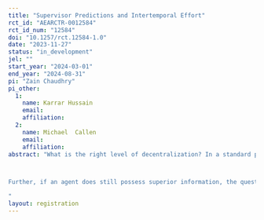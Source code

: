 ```yaml
---
title: "Supervisor Predictions and Intertemporal Effort"
rct_id: "AEARCTR-0012584"
rct_id_num: "12584"
doi: "10.1257/rct.12584-1.0"
date: "2023-11-27"
status: "in_development"
jel: ""
start_year: "2024-03-01"
end_year: "2024-08-31"
pi: "Zain Chaudhry"
pi_other:
  1:
    name: Karrar Hussain
    email: 
    affiliation: 
  2:
    name: Michael  Callen
    email: 
    affiliation: 
abstract: "What is the right level of decentralization? In a standard principal-agent model, principal(s) may delegate decision-making authority to agents to take advantage of the agents' superior information, which is offset as the principal(s) lose(s) complete control and the agent can pursue their own objectives (to a certain extent). However, this information advantage is typically for certain easily observable elements. Does this information advantage hold for elements such as intertemporal effort allocation which has harder characteristics associated with it such as present bias and the level of sophistication on part of the agent. For the latter, a large literature has establishment the existence of naivete on part of agents themselves. Our idea is that an agent might herself be unaware of her own present-bias and thus an external actor, a principal, may be able to better ascertain this about her and thus make better choices. 

Further, if an agent does still possess superior information, the question for the public sector, which has multiple decision-making layers, and multiple principals is: what advantage do agents have over different levels of authority? Are principals closer to the agent better informed and how can their involvement improve performance? We conduct a field experiment to understand the informational advantage of community health workers, their immediate supervisors and senior-most Department of Health officials. However, this question is not just relevant for the public sector, but in any organization including private sector organizations, where different levels of authority exist. 
"
layout: registration
---
```


